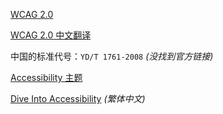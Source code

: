 [WCAG 2.0](http://www.w3.org/TR/WCAG20/)

[WCAG 2.0 中文翻译](http://w3c.andtoo.net/wcag20zh.htm)

中国的标准代号：`YD/T 1761-2008`
_(没找到官方链接)_

[Accessibility 主题](http://www.w3.org/standards/webdesign/accessibility)

[Dive Into Accessibility](http://dia.z6i.org/table_of_contents.html)
_(繁体中文)_